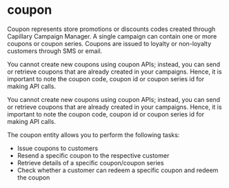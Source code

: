 # coupon
Coupon represents store promotions or discounts codes created through Capillary Campaign Manager. A single campaign can contain one or more coupons or coupon series. Coupons are issued to loyalty or non-loyalty customers through SMS or email.

You cannot create new coupons using coupon APIs; instead, you can send or retrieve coupons that are already created in your campaigns. Hence, it is important to note the coupon code, coupon id or coupon series id for making API calls.

You cannot create new coupons using coupon APIs; instead, you can send or retrieve coupons that are already created in your campaigns. Hence, it is important to note the coupon code, coupon id or coupon series id for making API calls.

The coupon entity allows you to perform the following tasks:

* Issue coupons to customers 
* Resend a specific coupon to the respective customer 
* Retrieve details of a specific coupon/coupon series 
* Check whether a customer can redeem a specific coupon and redeem the coupon